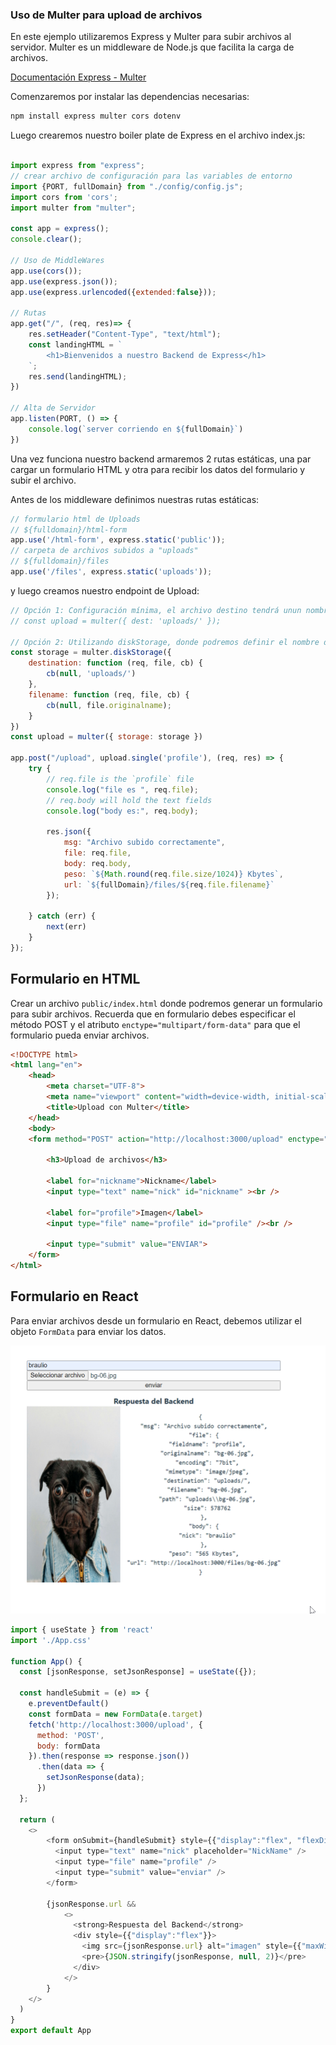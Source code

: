### Uso de Multer para upload de archivos

En este ejemplo utilizaremos Express y Multer para subir archivos al servidor. Multer es un middleware de Node.js que facilita la carga de archivos. 

[Documentación Express - Multer](https://expressjs.com/en/resources/middleware/multer.html)

Comenzaremos por instalar las dependencias necesarias:

```bash
npm install express multer cors dotenv
```

Luego crearemos nuestro boiler plate de Express en el archivo index.js:
```js

import express from "express";
// crear archivo de configuración para las variables de entorno
import {PORT, fullDomain} from "./config/config.js";
import cors from 'cors';
import multer from "multer";

const app = express();
console.clear();

// Uso de MiddleWares
app.use(cors());
app.use(express.json());
app.use(express.urlencoded({extended:false}));

// Rutas
app.get("/", (req, res)=> {
    res.setHeader("Content-Type", "text/html");
    const landingHTML = `
        <h1>Bienvenidos a nuestro Backend de Express</h1>
    `;
    res.send(landingHTML);
})

// Alta de Servidor
app.listen(PORT, () => {
    console.log(`server corriendo en ${fullDomain}`)
})
```

Una vez funciona nuestro backend armaremos 2 rutas estáticas, una par cargar un formulario HTML y otra para recibir los datos del formulario y subir el archivo.

Antes de los middleware definimos nuestras rutas estáticas:

```js
// formulario html de Uploads
// ${fulldomain}/html-form
app.use('/html-form', express.static('public')); 
// carpeta de archivos subidos a "uploads"
// ${fulldomain}/files
app.use('/files', express.static('uploads'));
```

y luego creamos nuestro endpoint de Upload:

```js
// Opción 1: Configuración mínima, el archivo destino tendrá unun nombre aleatorio sin extensión
// const upload = multer({ dest: 'uploads/' });

// Opción 2: Utilizando diskStorage, donde podremos definir el nombre del archivo destino
const storage = multer.diskStorage({
    destination: function (req, file, cb) {
        cb(null, 'uploads/')
    },
    filename: function (req, file, cb) {
        cb(null, file.originalname);
    }
})
const upload = multer({ storage: storage })

app.post("/upload", upload.single('profile'), (req, res) => {
    try {
        // req.file is the `profile` file
        console.log("file es ", req.file);
        // req.body will hold the text fields
        console.log("body es:", req.body); 

        res.json({
            msg: "Archivo subido correctamente", 
            file: req.file, 
            body: req.body,
            peso: `${Math.round(req.file.size/1024)} Kbytes`,
            url: `${fullDomain}/files/${req.file.filename}`
        });

    } catch (err) {
        next(err)
    }
});
```

## Formulario en HTML

Crear un archivo `public/index.html` donde podremos generar un formulario para subir archivos. Recuerda que en formulario debes especificar el método POST y el atributo `enctype="multipart/form-data"` para que el formulario pueda enviar archivos.

```html
<!DOCTYPE html>
<html lang="en">
    <head>
        <meta charset="UTF-8">
        <meta name="viewport" content="width=device-width, initial-scale=1.0">
        <title>Upload con Multer</title>
    </head>
    <body>
    <form method="POST" action="http://localhost:3000/upload" enctype="multipart/form-data">

        <h3>Upload de archivos</h3>

        <label for="nickname">Nickname</label>
        <input type="text" name="nick" id="nickname" ><br />

        <label for="profile">Imagen</label>
        <input type="file" name="profile" id="profile" /><br />
        
        <input type="submit" value="ENVIAR">
    </form>
</html>
```

## Formulario en React

Para enviar archivos desde un formulario en React, debemos utilizar el objeto `FormData` para enviar los datos.

![mulet-upload-react](./uploads/imgs/multer-upload-react.png)

```js
import { useState } from 'react'
import './App.css'

function App() {
  const [jsonResponse, setJsonResponse] = useState({});

  const handleSubmit = (e) => {
    e.preventDefault()
    const formData = new FormData(e.target)
    fetch('http://localhost:3000/upload', {
      method: 'POST',
      body: formData
    }).then(response => response.json())
      .then(data => {
        setJsonResponse(data);
      })
  };

  return (
    <>
        <form onSubmit={handleSubmit} style={{"display":"flex", "flexDirection": "column", "marginBottom":"10px"}}>
          <input type="text" name="nick" placeholder="NickName" />
          <input type="file" name="profile" />
          <input type="submit" value="enviar" />
        </form>

        {jsonResponse.url && 
            <>
              <strong>Respuesta del Backend</strong>
              <div style={{"display":"flex"}}>
                <img src={jsonResponse.url} alt="imagen" style={{"maxWidth":"200px"}}/>
                <pre>{JSON.stringify(jsonResponse, null, 2)}</pre>
              </div>
            </>
        }
    </>
  )
}
export default App
```